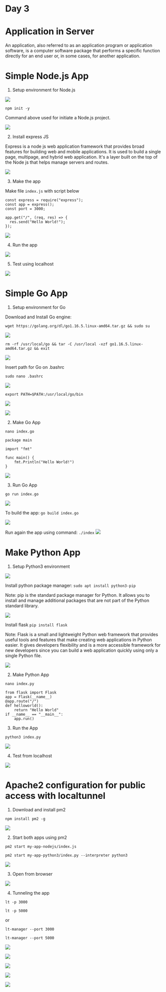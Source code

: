 # Day 3

# Application in Server

An application, also referred to as an application program or application software, is a computer software package that performs a specific function directly for an end user or, in some cases, for another application.

# Simple Node.js App

1. Setup environment for Node.js

![](./media/1.png)

`npm init -y`

Command above used for initiate a Node.js project.

![](./media/31.png)

2. Install express JS

Express is a node js web application framework that provides broad features for building web and mobile applications. It is used to build a single page, multipage, and hybrid web application. It's a layer built on the top of the Node js that helps manage servers and routes.

![](./media/30.png)

3. Make the app

Make file `index.js` with script below

```
const express = require("express");
const app = express();
const port = 3000;

app.get("/", (req, res) => {
  res.send("Hello World!");
});
```

![](./media/4.png)

4. Run the app

![](./media/5.png)

5. Test using localhost

![](./media/6.png)

# Simple Go App

1. Setup environment for Go

Download and Install Go engine:

```
wget https://golang.org/dl/go1.16.5.linux-amd64.tar.gz && sudo su
```

![](./media/18.png)

```
rm -rf /usr/local/go && tar -C /usr/local -xzf go1.16.5.linux-amd64.tar.gz && exit
```

![](./media/19.png)

Insert path for Go on .bashrc

```
sudo nano .bashrc
```

![](./media/21.png)

```
export PATH=$PATH:/usr/local/go/bin
```

![](./media/20.png)

![](./media/22.png)

2. Make Go App

`nano index.go`

```
package main

import "fmt"

func main() {
    fmt.Println("Hello World!")
}
```

![](./media/23.png)

3. Run Go App

`go run index.go`

![](./media/24.png)

To build the app: `go build index.go`

![](./media/25.png)

Run again the app using command: `./index`
![](./media/26.png)

# Make Python App

1. Setup Python3 environment

![](./media/13.png)

Install python package manager:
`sudo apt install python3-pip`

Note: pip is the standard package manager for Python. It allows you to install and manage additional packages that are not part of the Python standard library.

![](./media/27.png)

Install flask
`pip install flask`

Note: Flask is a small and lightweight Python web framework that provides useful tools and features that make creating web applications in Python easier. It gives developers flexibility and is a more accessible framework for new developers since you can build a web application quickly using only a single Python file.

![](./media/28.png)

2. Make Python App

`nano index.py`

```
from flask import Flask
app = Flask(__name__)
@app.route("/")
def helloworld():
    return "Hello World"
if __name__ == "__main__":
    app.run()
```

3. Run the App

`python3 index.py`

![](./media/29.png)

4. Test from localhost

![](./media/14.png)

# Apache2 configuration for public access with localtunnel

1. Download and install pm2

`npm install pm2 -g`

![](./media/7.png)

2. Start both apps using pm2

`pm2 start my-app-nodejs/index.js`

`pm2 start my-app-python3/index.py --interpreter python3`

![](./media/32.png)

3. Open from browser

![](./media/33.png)

4. Tunneling the app

`lt -p 3000`

`lt -p 5000`

or

`lt-manager --port 3000`

`lt-manager --port 5000`

![](./media/9.png)

![](./media/10.png)

![](./media/11.png)

![](./media/16.png)

![](./media/17.png)



